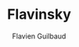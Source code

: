 ---
title: 'Flavinsky'
author: Flavien Guilbaud
project_image_path: '/images/gallery/flavinsky.jpg'
external_url: 'http://www.flavinsky.com/'
---